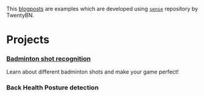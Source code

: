 This [blogposts]('https://yasheshsavani.github.io/sense/') are examples which are developed using [`sense`]('https://github.com/TwentyBN/sense') repository by TwentyBN.

# Projects

### [Badminton shot recognition]('./templates/badminton_shot_recognition.md')
Learn about different badminton shots and make your game perfect!

### Back Health Posture detection
    